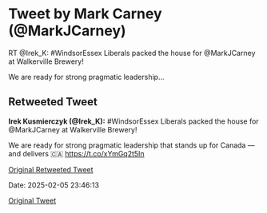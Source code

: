 # Tweet by Mark Carney (@MarkJCarney)

RT @Irek_K: #WindsorEssex Liberals packed the house for @MarkJCarney at Walkerville Brewery!

We are ready for strong pragmatic leadership…

## Retweeted Tweet

**Irek Kusmierczyk (@Irek_K):** #WindsorEssex Liberals packed the house for @MarkJCarney at Walkerville Brewery!

We are ready for strong pragmatic leadership that stands up for Canada — and delivers 🇨🇦 https://t.co/xYmGq2t5In

[Original Retweeted Tweet](https://x.com/Irek_K/status/1887253492248858900)

Date: 2025-02-05 23:46:13

[Original Tweet](https://x.com/MarkJCarney/status/1887286637777858805)
